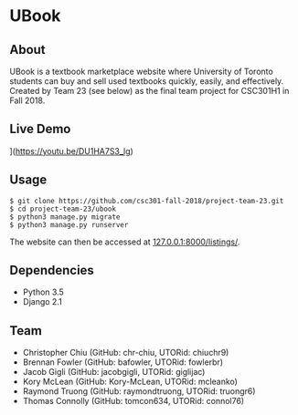 # UBook

## About
UBook is a textbook marketplace website where University of Toronto students can buy and sell used textbooks quickly, easily, and effectively. Created by Team 23 (see below) as the final team project for CSC301H1 in Fall 2018.

## Live Demo
](https://youtu.be/DU1HA7S3_lg)


## Usage
```
$ git clone https://github.com/csc301-fall-2018/project-team-23.git
$ cd project-team-23/ubook
$ python3 manage.py migrate
$ python3 manage.py runserver
```
The website can then be accessed at [127.0.0.1:8000/listings/]().


## Dependencies
* Python 3.5
* Django 2.1


## Team
* Christopher Chiu (GitHub: chr-chiu, UTORid: chiuchr9)
* Brennan Fowler (GitHub: bafowler, UTORid: fowlerbr)
* Jacob Gigli (GitHub: jacobgigli, UTORid: giglijac)
* Kory McLean (GitHub: Kory-McLean, UTORid: mcleanko)
* Raymond Truong (GitHub: raymondtruong, UTORid: truongr6)
* Thomas Connolly (GitHub: tomcon634, UTORid: connol76)
